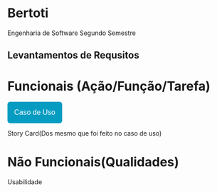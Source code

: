 # Bertoti
Engenharia de Software Segundo Semestre

## Levantamentos de Requsitos

# Funcionais (Ação/Função/Tarefa) 
 <a href="https://github.com/Daniloel/Bertoti/blob/main/Engenharia%20de%20Software/CasodeUso.png"><button style="background: #069cc2; border-radius: 6px; padding: 15px; cursor: pointer; color: #fff; border: none; font-size: 16px;">Caso de Uso</button></a>
  
  Story Card(Dos mesmo que foi feito no caso de uso)
  

# Não Funcionais(Qualidades)
  Usabilidade

